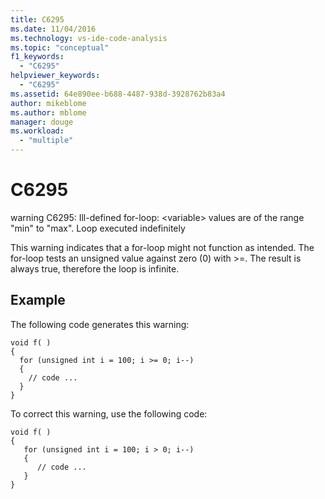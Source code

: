 ```yaml
---
title: C6295
ms.date: 11/04/2016
ms.technology: vs-ide-code-analysis
ms.topic: "conceptual"
f1_keywords:
  - "C6295"
helpviewer_keywords:
  - "C6295"
ms.assetid: 64e890ee-b688-4487-938d-3928762b83a4
author: mikeblome
ms.author: mblome
manager: douge
ms.workload:
  - "multiple"
---
```

# C6295
warning C6295: Ill-defined for-loop: \<variable> values are of the range "min" to "max". Loop executed indefinitely

 This warning indicates that a for-loop might not function as intended. The for-loop tests an unsigned value against zero (0) with >=. The result is always true, therefore the loop is infinite.

## Example
 The following code generates this warning:

```
void f( )
{
  for (unsigned int i = 100; i >= 0; i--)
  {
    // code ...
  }
}
```

 To correct this warning, use the following code:

```
void f( )
{
   for (unsigned int i = 100; i > 0; i--)
   {
      // code ...
   }
}
```
